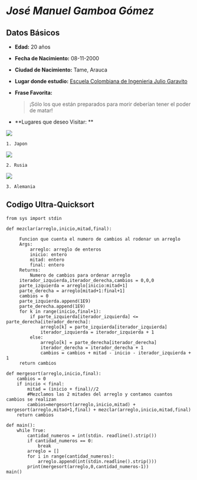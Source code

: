 # **_José Manuel Gamboa Gómez_**

## Datos Básicos

+ **Edad:** 20 años

+ **Fecha de Nacimiento:** 08-11-2000

+ **Ciudad de Nacimiento:** Tame, Arauca

+ **Lugar donde estudio:** [Escuela Colombiana de Ingenieria Julio Garavito](https://www.escuelaing.edu.co/es/)

+ **Frase Favorita:**

   > ¡Sólo los que están preparados para morir deberían tener el poder de matar!

+ **Lugares que deseo Visitar: **

![](https://media.istockphoto.com/photos/aerial-view-of-tokyo-cityscape-with-fuji-mountain-in-japan-picture-id1131743616?k=6&m=1131743616&s=612x612&w=0&h=9NMsEs972mKE1QS1eDkN7I_nMoYyfLk_N9gtmvB07kc=)
   
    1. Japon  
   
![](https://canalhistoria.es/wp-content/uploads/2018/06/rusia.jpg)
   
    2. Rusia  
   
![](https://www.deutschland.de/sites/default/files/styles/crop_cover_top/public/media/image/Spezialseite_Pillarpage_Wegweiser_20102020_0.jpg?itok=E6U8K_KV)
   
    3. Alemania  

## **Codigo Ultra-Quicksort**  


	from sys import stdin
	
	def mezclar(arreglo,inicio,mitad,final):
	
		 Funcion que cuenta el numero de cambios al rodenar un arreglo
		 Args:
			 arreglo: arreglo de enteros
			 inicio: entero
			 mitad: entero
			 final: entero
		 Returns:
			 Numero de cambios para ordenar arreglo
		 iterador_izquierda,iterador_derecha,cambios = 0,0,0
		 parte_izquierda = arreglo[inicio:mitad+1]
		 parte_derecha = arreglo[mitad+1:final+1]
		 cambios = 0
		 parte_izquierda.append(1E9)
		 parte_derecha.append(1E9)     
		 for k in range(inicio,final+1):
			 if parte_izquierda[iterador_izquierda] <= parte_derecha[iterador_derecha]:
				 arreglo[k] = parte_izquierda[iterador_izquierda]
				 iterador_izquierda = iterador_izquierda + 1
			 else:
				 arreglo[k] = parte_derecha[iterador_derecha]
				 iterador_derecha = iterador_derecha + 1
				 cambios = cambios + mitad - inicio - iterador_izquierda + 1
		 return cambios

	def mergesort(arreglo,inicio,final):
		cambios = 0
		if inicio < final:
			mitad = (inicio + final)//2
			#Mezclamos las 2 mitades del arreglo y contamos cuantos cambios se realizan
			cambios=mergesort(arreglo,inicio,mitad) + mergesort(arreglo,mitad+1,final) + mezclar(arreglo,inicio,mitad,final)
		return cambios

	def main():
		while True:
			cantidad_numeros = int(stdin. readline().strip())
			if cantidad_numeros == 0:
				break
			arreglo = []
			for i in range(cantidad_numeros):
				arreglo.append(int(stdin.readline().strip()))
			print(mergesort(arreglo,0,cantidad_numeros-1))        
	main()